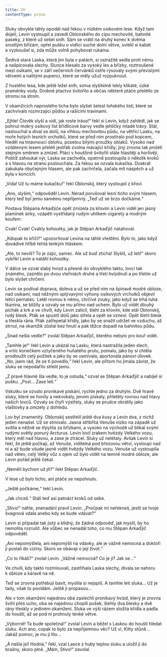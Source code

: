 ```yaml
---
title: XV
contentType: prose
---
```


<section>

Sluky obvykle táhly opodál nad řekou v nízkém osikovém lese. Když tam dojeli, Levin vystoupil a zavedl Oblonského do cípu mechovité, bahnité paseky, z které už sešel sníh. Sám se vrátil na druhý konec k dvěma srostlým břízám, opřel pušku o vidlici suché dolní větve, svlékl si kabát a vyzkoušel si, zda může volně pohybovat rukama.

Šedivá stará Laska, která jim byla v patách, si ostražitě sedla proti němu a našpicovala slechy. Slunce klesalo za vysoký les a břízky, roztroušené mezi osikami, se v záři večerních červánků ostře rýsovaly svými převislými větvemi a nalitými pupenci, které se měly užuž rozpuknout.

Z hustého lesa, kde ještě ležel sníh, sotva slyšitelně tekly klikaté, úzké praménky vody. Drobné ptactvo švitořilo a občas některé ptáče přelétlo ze stromu na strom.

V okamžicích naprostého ticha bylo slyšet šelest loňského listí, které se zachvívalo rozmrzající půdou a rašícími travinami.

„Ejhle! Člověk slyší a vidí, jak roste tráva!“ řekl si Levin, když zahlédl, jak se pohnul mokrý osikový list břidlicové barvy vedle jehličky mladé trávy. Stál, naslouchal a díval se dolů, na vlhkou mechovitou půdu, na větřící Lasku, na moře holých lesních vrcholků, které se před ním prostíralo pod kopcem, hleděl na tmavnoucí oblohu, posetou bílými proužky oblaků. Vysoko nad vzdáleným lesem přelétl jestřáb zvolna mávající křídly; jiný zrovna tak prolétl stejným směrem a zmizel. Ptáci v houštině švitořili stále hlasitěji a horlivěji. Poblíž zahoukal výr, Laska se zachvěla, opatrně postoupila o několik kroků a s hlavou na stranu poslouchala. Za řekou se ozvala kukačka. Dvakrát zakukala obyčejným hlasem, ale pak zachrčela, začala mít naspěch a už byla v koncích.

„Vida! Už tu máme kukačku!“ řekl Oblonskij, který vystoupil z křoví.

„Ano, slyším,“ odpověděl Levin. Nerad porušoval lesní ticho svým hlasem, který teď byl jemu samému nepříjemný. „Teď už se brzo dočkáme.“

Postava Stěpana Arkaďjiče opět zmizela za křovím a Levin viděl jen jasný plamínek sirky, vzápětí vystřídaný rudým uhlíkem cigarety a modrým kouřem.

Cvak! Cvak! Cvakly kohoutky, jak je Stěpan Arkaďjič natahoval.

„Kdopak to křičí?“ upozorňoval Levina na táhlé vřeštění. Bylo to, jako když dovádivé hříbě řehtá tenkým hláskem.

„Ale, to nevíš? To je zajíc, samec. Ale už buď zticha! Slyšíš, už letí!“ skoro vykřikl Levin a natáhl kohoutky.

V dálce se ozval slabý hvizd a přesně do obvyklého taktu, lovci tak známého, zaznělo po dvou vteřinách druhé a třetí hvízdnutí a po třetím už bylo slyšet chrčení.

Levin se podíval doprava, doleva a už se před ním na špinavě modré obloze, nad osikami, nad něžnými splývavými výhony osikových vrcholků objevil letící pernatec. Letěl rovnou k němu, chrčivé zvuky, jako když se trhá tuhá tkanina, se blížily a ozvaly se mu přímo nad uchem. Bylo už vidět dlouhý píchák a krk a ve chvíli, kdy Levin zalícil, šlehl za křovím, kde stál Oblonskij, rudý blesk. Pták se spustil dolů jako střela a opět se vznesl. Opět šlehl blesk a třeskla rána. Pták zatřepetal křídly, jako by se snažil udržet ve vzduchu, až strnul, na okamžik zůstal bez hnutí a pak těžce dopadl na bahnitou půdu.

„Snad nešla vedle?“ zvolal Stěpan Arkaďjič, kterého nebylo pro kouř vidět.

„Tamhle je!“ řekl Levin a ukázal na Lasku, která nastražila jeden slech, a vrtíc konečkem vztyčeného huňatého prutu, pomalu, jako by si chtěla prodloužit celý požitek a jako by se usmívala, aportovala pánovi úlovek. „No, jsem rád, že se ti povedlo,“ řekl Levin, ale přitom ho jímala závist, že sluku se nepodařilo střelit jemu.

„Z pravé hlavně šla vedle, to je ostuda,“ ozval se Stěpan Arkaďjič a nabíjel si pušku. „Psst… Zase letí.“

Vskutku se ozvalo pronikavé pískání, rychle jedno za druhým. Dvě hravé sluky, které se honily a nekvokaly, jenom pískaly, přiletěly rovnou nad hlavy našich lovců. Ozvaly se čtyři výstřely, sluky se prudce obrátily jako vlaštovky a zmizely z dohledu.

</section>

<section>

Lov byl znamenitý. Oblonskij sestřelil ještě dva kusy a Levin dva, z nichž jeden nenašel. Už se stmívalo. Jasná stříbřitá Venuše nízko na západě už svítila a něžně se třpytila za břízkami, a vysoko na východě už blikal svými rudými světly ponurý Arcturus. Levin lovil zrakem hvězdy Velkého vozu, který měl nad hlavou, a zase je ztrácel. Sluky už nelétaly. Avšak Levin si řekl, že ještě počkají, až Venuše, viditelná pod březovou větví, vystoupí nad ni a až bude všude jasně vidět hvězdy Velkého vozu. Venuše už vystoupila nad větev, celý Velký vůz s ojem už bylo vidět na temně modré obloze, ale Levin pořád ještě čekal.

„Neměli bychom už jít?“ řekl Stěpan Arkaďjič.

V lese už bylo ticho, ani ptáče se nepohnulo.

„Ještě počkáme,“ řekl Levin.

„Jak chceš.“ Stáli teď asi patnáct kroků od sebe.

„Stivo!“ náhle, znenadání pravil Levin. „Pročpak mi neřekneš, jestli se tvoje švagrová vdala anebo kdy se bude vdávat?“

Levin si připadal tak jistý a klidný, že žádná odpověď, jak myslil, by ho nemohla rozrušit. Ale vůbec se nenadál toho, co mu Stěpan Arkaďjič odpověděl.

„Ani nepomýšlela, ani nepomýšlí na vdavky, ale je vážně nemocná a doktoři ji poslali do ciziny. Skoro se obávají o její život.“

„Co to říkáš?“ zvolal Levin. „Vážně nemocná? Co je jí? Jak se…“

Ve chvíli, kdy takto rozmlouvali, zastříhala Laska slechy, dívala se nahoru k obloze a káravě na ně.

Teď se zrovna potřebují bavit, myslila si nejspíš. A tamhle letí sluka… Už je tady, však to povídám. Ještě ji propasou…

Ale v tom okamžení najednou oba zaslechli pronikavý hvizd, který je zrovna švihl přes ucho, oba se najednou chopili pušek, šlehly dva blesky a dvě rány třeskly v jediném okamžení. Sluka ve výši rázem složila křídla a padla do houští, až se pod ní prohnuly tenké větve.

„Výborně! Ta bude společná!“ zvolal Levin a běžel s Laskou do houští hledat sluku. Ach ano, copak to bylo za nepříjemnou věc? Už ví, Kitty stůně… Jakáž pomoc, je mu jí líto…

„Á našla jsi! Hodná,“ řekl, vzal Lasce z huby teplou sluku a uložil ji do brašny, skoro plné. „Mám, Stivo!“ zavolal.

</section>
